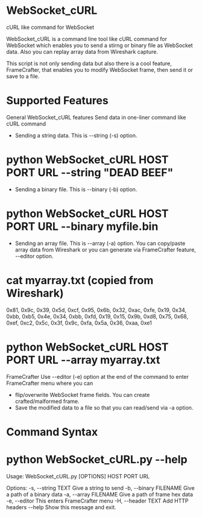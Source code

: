 # WebSocket_cURL
cURL like command for WebSocket

WebSocket_cURL is a command line tool like cURL command for WebSocket 
which enables you to send a stirng or binary file as WebSocket data. 
Also you can replay array data from Wireshark capture.

This script is not only sending data but also there is a cool feature, FrameCrafter, that 
enables you to modify WebSocket frame, then send it or save to a file.

# Supported Features

General WebSocket_cURL features
Send data in one-liner command like cURL command

* Sending a string data. This is --string (-s) option. 
  
# python WebSocket_cURL HOST PORT URL --string "DEAD BEEF"

* Sending a binary file. This is --binary (-b) option.

# python WebSocket_cURL HOST PORT URL --binary myfile.bin

* Sending an array file. This is --array (-a) option.
  You can copy/paste array data from Wireshark or you can generate via FrameCrafter feature, --editor option.

# cat myarray.txt (copied from Wireshark)
0x81, 0x9c, 0x39, 0x5d, 0xcf, 0x95, 0x6b, 0x32,
0xac, 0xfe, 0x19, 0x34, 0xbb, 0xb5, 0x4e, 0x34,
0xbb, 0xfd, 0x19, 0x15, 0x9b, 0xd8, 0x75, 0x68,
0xef, 0xc2, 0x5c, 0x3f, 0x9c, 0xfa, 0x5a, 0x36,
0xaa, 0xe1

# python WebSocket_cURL HOST PORT URL --array myarray.txt


FrameCrafter
Use --editor (-e) option at the end of the command to enter FrameCrafter menu where you can
* flip/overwrite WebSocket frame fields. You can create crafted/malformed frame.
* Save the modified data to a file so that you can read/send via -a option.

# Command Syntax 

# python WebSocket_cURL.py --help                                                  
Usage: WebSocket_cURL.py [OPTIONS] HOST PORT URL

Options:
  -s, --string TEXT      Give a string to send
  -b, --binary FILENAME  Give a path of a binary data
  -a, --array FILENAME   Give a path of frame hex data
  -e, --editor           This enters FrameCrafter menu
  -H, --header TEXT      Add HTTP headers
  --help                 Show this message and exit.
